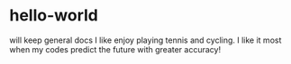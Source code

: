 # hello-world
will keep general docs
I like enjoy playing tennis and cycling. I like it most when my codes predict the future with greater accuracy!
